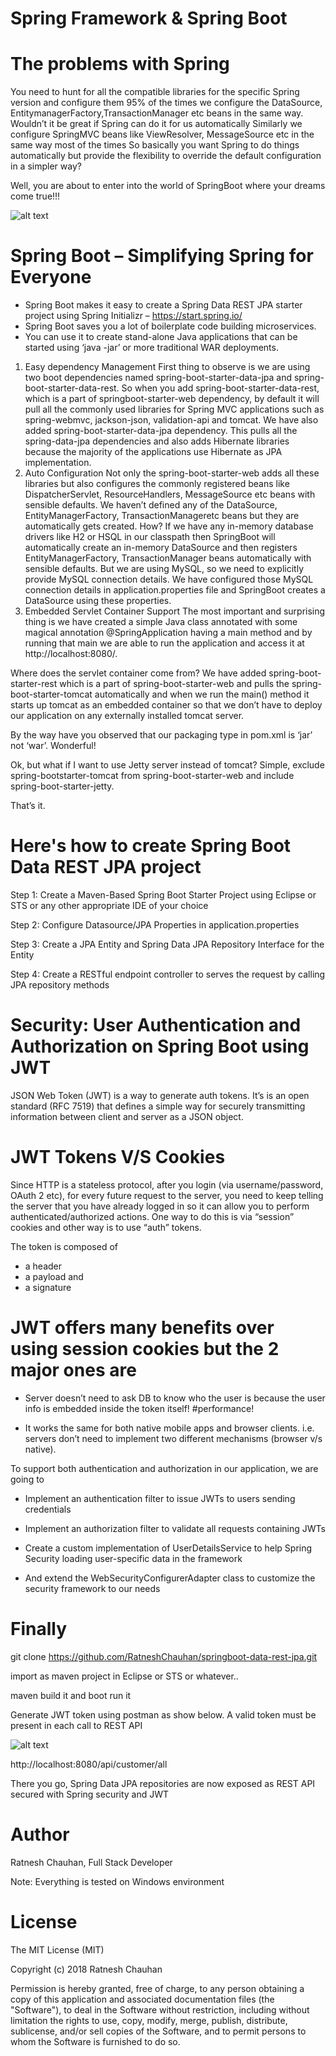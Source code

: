 Spring Framework & Spring Boot
===========================
The problems with Spring
===============================
You need to hunt for all the compatible libraries for the specific Spring version and configure them
95% of the times we configure the DataSource, EntitymanagerFactory,TransactionManager etc beans in the same way. Wouldn’t it be great if Spring can do it for us automatically
Similarly we configure SpringMVC beans like ViewResolver, MessageSource etc in the same way most of the times
So basically you want Spring to do things automatically but provide the flexibility to override the default configuration in a simpler way?

Well, you are about to enter into the world of SpringBoot where your dreams come true!!!

![alt text](https://github.com/RatneshChauhan/springboot-data-rest-jpa/blob/master/spring.png)

Spring Boot – Simplifying Spring for Everyone
==================================
* Spring Boot makes it easy to create a Spring Data REST JPA starter project using Spring Initializr – https://start.spring.io/
* Spring Boot saves you a lot of boilerplate code building microservices.
* You can use it to create stand-alone Java applications that can be started using ‘java -jar’ or more traditional WAR deployments.
1. Easy dependency Management
First thing to observe is we are using two boot dependencies named spring-boot-starter-data-jpa and spring-boot-starter-data-rest. So when you add spring-boot-starter-data-rest, which is a part of springboot-starter-web dependency, by default it will pull all the commonly used libraries for Spring MVC applications such as spring-webmvc, jackson-json, validation-api and tomcat. We have also added spring-boot-starter-data-jpa dependency. This pulls all the spring-data-jpa dependencies and also adds Hibernate libraries because the majority of the applications use Hibernate as JPA implementation.
2.  Auto Configuration
Not only the spring-boot-starter-web adds all these libraries but also configures the commonly registered beans like DispatcherServlet, ResourceHandlers, MessageSource etc beans with sensible defaults. We haven’t defined any of the DataSource, EntityManagerFactory, TransactionManageretc beans but they are automatically gets created. How? If we have any in-memory database drivers like H2 or HSQL in our classpath then SpringBoot will automatically create an in-memory DataSource and then registers EntityManagerFactory, TransactionManager beans automatically with sensible defaults. But we are using MySQL, so we need to explicitly provide MySQL connection details. We have configured those MySQL connection details in application.properties file and SpringBoot creates a DataSource using these properties.
3.  Embedded Servlet Container Support
The most important and surprising thing is we have created a simple Java class annotated with some magical annotation @SpringApplication having a main method and by running that main we are able to run the application and access it at http://localhost:8080/.

Where does the servlet container come from? We have added spring-boot-starter-rest which is a part of spring-boot-starter-web and pulls the spring-boot-starter-tomcat automatically and when we run the main() method it starts up tomcat as an embedded container so that we don’t have to deploy our application on any externally installed tomcat server.

By the way have you observed that our packaging type in pom.xml is ‘jar’ not ‘war’. Wonderful!

Ok, but what if I want to use Jetty server instead of tomcat? Simple, exclude spring-bootstarter-tomcat from spring-boot-starter-web and include spring-boot-starter-jetty.

That’s it.

Here's how to create Spring Boot Data REST JPA project
==========================================================

Step 1: Create a Maven-Based Spring Boot Starter Project using Eclipse or STS or any other appropriate IDE of your choice

Step 2: Configure Datasource/JPA Properties in application.properties

Step 3: Create a JPA Entity and Spring Data JPA Repository Interface for the Entity

Step 4: Create a RESTful endpoint controller to serves the request by calling JPA repository methods

Security: User Authentication and Authorization on Spring Boot using JWT
=======================================================================
JSON Web Token (JWT) is a way to generate auth tokens. It’s is an open standard (RFC 7519) that defines a simple way for securely transmitting information between client and server as a JSON object.

JWT Tokens V/S Cookies
===================================
Since HTTP is a stateless protocol, after you login (via username/password, OAuth 2 etc), for every future request to the server, you need to keep telling the server that you have already logged in so it can allow you to perform authenticated/authorized actions. One way to do this is via “session” cookies and other way is to use “auth” tokens.

The token is composed of 
* a header
* a payload and
* a signature

JWT offers many benefits over using session cookies but the 2 major ones are
============================================================================

* Server doesn’t need to ask DB to know who the user is because the user info is embedded inside the token itself! #performance!

* It works the same for both native mobile apps and browser clients. i.e. servers don’t need to implement two different mechanisms (browser v/s native).

To support both authentication and authorization in our application, we are going to

* Implement an authentication filter to issue JWTs to users sending credentials

* Implement an authorization filter to validate all requests containing JWTs

* Create a custom implementation of UserDetailsService to help Spring Security loading user-specific data in the framework

* And extend the WebSecurityConfigurerAdapter class to customize the security framework to our needs

Finally
========
git clone https://github.com/RatneshChauhan/springboot-data-rest-jpa.git

import as maven project in Eclipse or STS or whatever..

maven build it and boot run it

Generate JWT token using postman as show below. A valid token must be present in each call to REST API

![alt text](https://github.com/RatneshChauhan/springboot-data-rest-jpa/blob/master/postman.png)

http://localhost:8080/api/customer/all

There you go, Spring Data JPA repositories are now exposed as REST API secured with Spring security and JWT 

Author
============
Ratnesh Chauhan, Full Stack Developer

Note: Everything is tested on Windows environment

License
===========
The MIT License (MIT)

Copyright (c) 2018 Ratnesh Chauhan

Permission is hereby granted, free of charge, to any person obtaining a copy of this application and associated documentation files (the "Software"), to deal in the Software without restriction, including without limitation the rights to use, copy, modify, merge, publish, distribute, sublicense, and/or sell copies of the Software, and to permit persons to whom the Software is furnished to do so.

